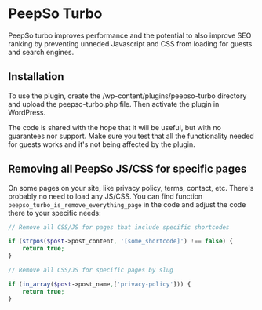 # PeepSo Turbo

PeepSo turbo improves performance and the potential to also improve SEO ranking by preventing unneded Javascript and CSS from loading for guests and search engines.

## Installation

To use the plugin, create the /wp-content/plugins/peepso-turbo directory and upload the peepso-turbo.php file. Then activate the plugin in WordPress.

The code is shared with the hope that it will be useful, but with no guarantees nor support. Make sure you test that all the functionality needed for guests works and it's not being affected by the plugin.

## Removing all PeepSo JS/CSS for specific pages

On some pages on your site, like privacy policy, terms, contact, etc. There's probably no need to load any JS/CSS. You can find function `peepso_turbo_is_remove_everything_page` in the code and adjust the code there to your specific needs:

```php
// Remove all CSS/JS for pages that include specific shortcodes    

if (strpos($post->post_content, '[some_shortcode]') !== false) {
    return true;
}

// Remove all CSS/JS for specific pages by slug

if (in_array($post->post_name,['privacy-policy'])) {
    return true;
}
```    

